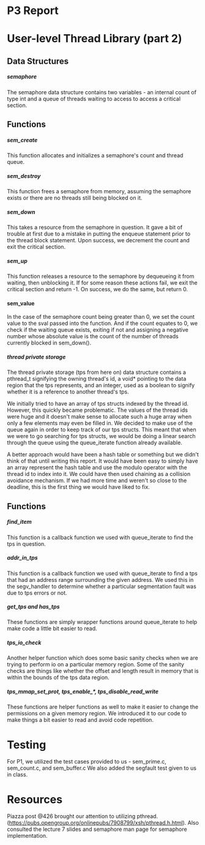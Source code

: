 # P3 Report

# User-level Thread Library (part 2)

## Data Structures

##### semaphore
The semaphore data structure contains two variables - an internal count of
type int and a queue of threads waiting to access to access a critical section.

## Functions

##### sem_create
This function allocates and initializes a semaphore's count and thread queue.

##### sem_destroy
This function frees a semaphore from memory, assuming the semaphore exists or
there are no threads still being blocked on it.

##### sem_down
This takes a resource from the semaphore in question.  It gave a bit of trouble
at first due to a mistake in putting the enqueue statement prior to
the thread block statement. Upon success, we decrement the count and exit
the critical section.

##### sem_up
This function releases a resource to the semaphore by dequeueing it from
waiting, then unblocking it.  If for some reason these actions fail, we exit
the critical section and return -1. On success, we do the same, but return 0.

#### sem_value
In the case of the semaphore count being greater than 0, we set the count
value to the sval passed into the function.  And if the count equates to 0, we
check if the waiting queue exists, exiting if not and assigning a negative
number whose absolute value is the count of the number of threads currently
blocked in sem_down().

##### thread private storage
The thread private storage (tps from here on) data structure contains a
pthread_t signifying the owning thread's id, a void* pointing to the data region
that the tps represents, and an integer, used as a boolean to signify whether it
is a reference to another thread's tps.

We initially tried to have an array of tps structs indexed by the thread id.
However, this quickly became problematic. The values of the thread ids were huge
and it doesn't make sense to allocate such a huge array when only a few elements
may even be filled in. We decided to make use of the queue again in order to
keep track of our tps structs. This meant that when we were to go searching for
tps structs, we would be doing a linear search through the queue using the
queue_iterate function already available.

A better approach would have been a hash table or something but we didn't think
of that until writing this report. It would have been easy to simply have an
array represent the hash table and use the modulo operator with the thread id to
index into it. We could have then used chaining as a collision avoidance
mechanism. If we had more time and weren't so close to the deadline, this is the
first thing we would have liked to fix.

## Functions

##### find_item
This function is a callback function we used with queue_iterate to find the tps
in question.

##### addr_in_tps
This function is a callback function we used with queue_iterate to find a tps
that had an address range surrounding the given address. We used this in the
segv_handler to determine whether a particular segmentation fault was due to tps
errors or not.

##### get_tps and has_tps
These functions are simply wrapper functions around queue_iterate to help make
code a little bit easier to read.

##### tps_io_check
Another helper function which does some basic sanity checks when we are trying
to perform io on a particular memory region. Some of the sanity checks are
things like whether the offset and length result in memory that is within the
bounds of the tps data region.

##### tps_mmap_set_prot, tps_enable_*, tps_disable_read_write
These functions are helper functions as well to make it easier to change the
permissions on a given memory region. We introduced it to our code to make
things a bit easier to read and avoid code repetition.

# Testing
For P1, we utilized the test cases provided to us - sem_prime.c, sem_count.c,
and sem_buffer.c We also added the segfault test given to us in class.

# Resources
Piazza post @426 brought our attention to utilizing pthread.
(https://pubs.opengroup.org/onlinepubs/7908799/xsh/pthread.h.html). Also
consulted the lecture 7 slides and semaphore man page for semaphore
implementation.
